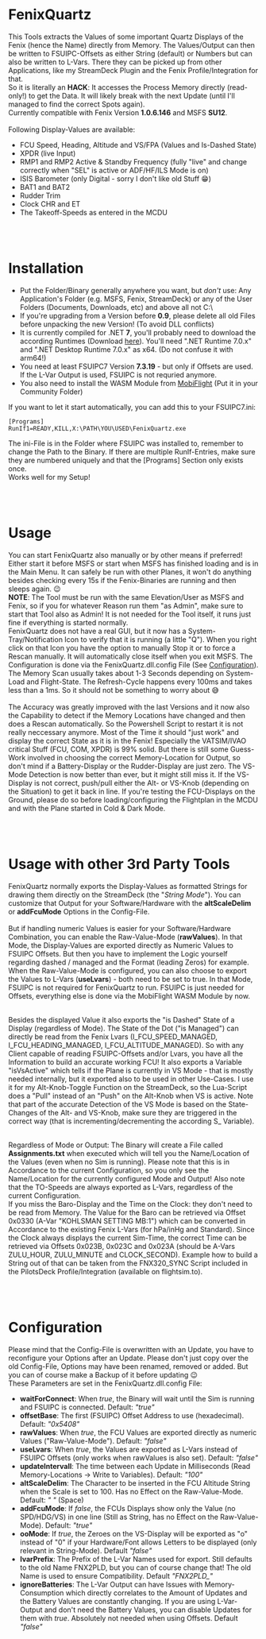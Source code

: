 # FenixQuartz
This Tools extracts the Values of some important Quartz Displays of the Fenix (hence the Name) directly from Memory. The Values/Output can then be written to FSUIPC-Offsets as either String (default) or Numbers but can also be written to L-Vars. There they can be picked up from other Applications, like my StreamDeck Plugin and the Fenix Profile/Integration for that.<br/>
So it is literally an **HACK**: It accesses the Process Memory directly (read-only!) to get the Data. It will likely break with the next Update (until I'll managed to find the correct Spots again).<br/>Currently compatible with Fenix Version **1.0.6.146** and MSFS **SU12**.<br/><br/>
Following Display-Values are available:
- FCU Speed, Heading, Altitude and VS/FPA (Values and Is-Dashed State)
- XPDR (live Input)
- RMP1 and RMP2 Active & Standby Frequency (fully "live" and change correctly when "SEL" is active or ADF/HF/ILS Mode is on)
- ISIS Barometer (only Digital - sorry I don't like old Stuff :grin:)
- BAT1 and BAT2
- Rudder Trim
- Clock CHR and ET
- The Takeoff-Speeds as entered in the MCDU

<br/><br/>

# Installation
- Put the Folder/Binary generally anywhere you want, but *don't* use: Any Application's Folder (e.g. MSFS, Fenix, StreamDeck) or any of the User Folders (Documents, Downloads, etc) and above all not C:\\
- If you're upgrading from a Version before **0.9**, please delete all old Files before unpacking the new Version! (To avoid DLL conflicts)
- It is currently compiled for .NET **7**, you'll probably need to download the according Runtimes (Download [here](https://dotnet.microsoft.com/en-us/download/dotnet/7.0)). You'll need ".NET Runtime 7.0.x" and ".NET Desktop Runtime 7.0.x" as x64. (Do not confuse it with arm64!)
- You need at least FSUIPC7 Version **7.3.19** - but only if Offsets are used. If the L-Var Output is used, FSUIPC is not requried anymore.
- You also need to install the WASM Module from [MobiFlight](https://github.com/MobiFlight/MobiFlight-WASM-Module/releases) (Put it in your Community Folder)

If you want to let it start automatically, you can add this to your FSUIPC7.ini:
```
[Programs]
RunIf1=READY,KILL,X:\PATH\YOU\USED\FenixQuartz.exe
```
The ini-File is in the Folder where FSUIPC was installed to, remember to change the Path to the Binary. If there are multiple RunIf-Entries, make sure they are numbered uniquely and that the [Programs] Section only exists once.<br/>
Works well for my Setup!

<br/><br/>

# Usage
You can start FenixQuartz also manually or by other means if preferred! Either start it before MSFS or start when MSFS has finished loading and is in the Main Menu. It can safely be run with other Planes, it won't do anything besides checking every 15s if the Fenix-Binaries are running and then sleeps again. :wink: <br/>
**NOTE**: The Tool must be run with the same Elevation/User as MSFS and Fenix, so if you for whatever Reason run them "as Admin", make sure to start that Tool also as Admin! It is not needed for the Tool itself, it runs just fine if everything is started normally.<br/>
FenixQuartz does not have a real GUI, but it now has a System-Tray/Notification Icon to verify that it is running (a little "Q"). When you right click on that Icon you have the option to manually Stop it or to force a Rescan manually. It will automatically close itself when you exit MSFS. The Configuration is done via the FenixQuartz.dll.config File (See [Configuration](#configuration)).<br/>
The Memory Scan usually takes about 1-3 Seconds depending on System-Load and Flight-State. The Refresh-Cycle happens every 100ms and takes less than a 1ms. So it should not be something to worry about :sweat_smile: <br/><br/>
The Accuracy was greatly improved with the last Versions and it now also the Capability to detect if the Memory Locations have changed and then does a Rescan automatically. So the Powershell Script to restart it is not really neccessary anymore. Most of the Time it should "just work" and display the correct State as it is in the Fenix! Especially the VATSIM/IVAO critical Stuff (FCU, COM, XPDR) is 99% solid. But there is still some Guess-Work involved in choosing the correct Memory-Location for Output, so don't mind if a Battery-Display or the Rudder-Display are just zero. The VS-Mode Detection is now better than ever, but it might still miss it. If the VS-Display is not correct, push/pull either the Alt- or VS-Knob (depending on the Situation) to get it back in line. If you're testing the FCU-Displays on the Ground, please do so before loading/configuring the Flightplan in the MCDU and with the Plane started in Cold & Dark Mode.

<br/><br/>

# Usage with other 3rd Party Tools
FenixQuartz normally exports the Display-Values as formatted Strings for drawing them directly on the StreamDeck (the "*String Mode*"). You can customize that Output for your Software/Hardware with the **altScaleDelim** or **addFcuMode** Options in the Config-File.<br/><br/>
But if handling numeric Values is easier for your Software/Hardware Combination, you can enable the Raw-Value-Mode (**rawValues**). In that Mode, the Display-Values are exported directly as Numeric Values to FSUIPC Offsets. But then you have to implement the Logic yourself regarding dashed / managed and the Format (leading Zeros)  for example.<br/>
When the Raw-Value-Mode is configured, you can also choose to export the Values to L-Vars (**useLvars**) - both need to be set to true. In that Mode, FSUIPC is not required for FenixQuartz to run. FSUIPC is just needed for Offsets, everything else is done via the MobiFlight WASM Module by now.<br/><br/>

Besides the displayed Value it also exports the "is Dashed" State of a Display (regardless of Mode). The State of the Dot ("is Managed") can directly be read from the Fenix Lvars (I_FCU_SPEED_MANAGED, I_FCU_HEADING_MANAGED, I_FCU_ALTITUDE_MANAGED). So with any Client capable of reading FSUIPC-Offsets and/or Lvars, you have all the Information to build an accurate working FCU! It also exports a Variable "isVsActive" which tells if the Plane is currently in VS Mode - that is mostly needed internally, but it exported also to be used in other Use-Cases. I use it for my Alt-Knob-Toggle Function on the StreamDeck, so the Lua-Script does a "Pull" instead of an "Push" on the Alt-Knob when VS is active. Note that part of the accurate Detection of the VS Mode is based on the State-Changes of the Alt- and VS-Knob, make sure they are triggered in the correct way (that is incrementing/decrementing the according S_ Variable).<br/><br/>

Regardless of Mode or Output: The Binary will create a File called **Assignments.txt** when executed which will tell you the Name/Location of the Values (even when no Sim is running). Please note that this is in Accordance to the current Configuration, so you only see the Name/Location for the currently configured Mode and Output! Also note that the TO-Speeds are always exported as L-Vars, regardless of the current Configuration.<br/>
If you miss the Baro-Display and the Time on the Clock: they don't need to be read from Memory. The Value for the Baro can be retrieved via Offset 0x0330 (A-Var "KOHLSMAN SETTING MB:1") which can be converted in Accordance to the existing Fenix L-Vars (for hPa/inHg and Standard). Since the Clock always displays the current Sim-Time, the correct Time can be retrieved via Offsets 0x023B, 0x023C and 0x023A (should be A-Vars ZULU_HOUR, ZULU_MINUTE and CLOCK_SECOND). Example how to build a String out of that can be taken from the FNX320_SYNC Script included in the PilotsDeck Profile/Integration (available on flightsim.to).

<br/><br/>

# Configuration
Please mind that the Config-File is overwritten with an Update, you have to reconfigure your Options after an Update. Please don't just copy over the old Config-File, Options may have been renamed, removed or added. But you can of course make a Backup of it before updating :wink:<br/>
These Parameters are set in the FenixQuartz.dll.config File:
- **waitForConnect**: When *true*, the Binary will wait until the Sim is running and FSUIPC is connected. Default: *"true"*
- **offsetBase**: The first (FSUIPC) Offset Address to use (hexadecimal). Default: *"0x5408"*
- **rawValues**: When *true*, the FCU Values are exported directly as numeric Values ("Raw-Value-Mode"). Default: *"false"*
- **useLvars**: When *true*, the Values are exported as L-Vars instead of FSUIPC Offsets (only works when rawValues is also set). Default: *"false"*
- **updateIntervall**: The time between each Update in Milliseconds (Read Memory-Locations -> Write to Variables). Default: *"100"*
- **altScaleDelim**: The Character to be inserted in the FCU Altitude String when the Scale is set to 100. Has no Effect on the Raw-Value-Mode. Default: *" "* (Space)
- **addFcuMode**: If *false*, the FCUs Displays show only the Value (no SPD/HDG/VS) in one line (Still as String, has no Effect on the Raw-Value-Mode). Default: *"true"*
- **ooMode**: If *true*, the Zeroes on the VS-Display will be exported as "o" instead of "0" if your Hardware/Font allows Letters to be displayed (only relevant in String-Mode). Default *"false"*
- **lvarPrefix**: The Prefix of the L-Var Names used for export. Still defaults to the old Name FNX2PLD, but you can of course change that! The old Name is used to ensure Compatibility. Default *"FNX2PLD_"*
- **ignoreBatteries**: The L-Var Output can have Issues with Memory-Consumption which directly correlates to the Amount of Updates and the Battery Values are constantly changing. If you are using L-Var-Output and don't need the Battery Values, you can disable Updates for them with *true*. Absolutely not needed when using Offsets. Default *"false"*

